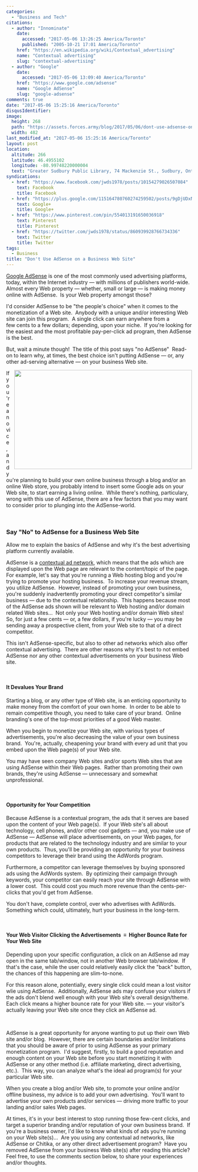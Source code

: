 ```yaml
---
categories:
  - "Business and Tech"
citations:
  - author: "Innominate"
    date:
      accessed: "2017-05-06 13:26:25 America/Toronto"
      published: "2005-10-21 17:01 America/Toronto"
    href: "https://en.wikipedia.org/wiki/Contextual_advertising"
    name: "Contextual advertising"
    slug: "contextual-advertising"
  - author: "Google"
    date:
      accessed: "2017-05-06 13:09:40 America/Toronto"
    href: "https://www.google.com/adsense"
    name: "Google AdSense"
    slug: "google-adsense"
comments: true
date: "2017-05-06 15:25:16 America/Toronto"
disqusIdentifier: 
image:
  height: 268
  path: "https://assets.forces.army/blog/2017/05/06/dont-use-adsense-on-a-business-web-site/hotlink-ok/innominate_1_482x268.png"
  width: 482
last_modified_at: "2017-05-06 15:25:16 America/Toronto"
layout: post
location:
  altitude: 266
  latitude: 46.4955102
  longitude: -80.99748220000004
  text: "Greater Sudbury Public Library, 74 Mackenzie St., Sudbury, Ontario, P3C 4X8, Canada"
syndications:
  - href: "https://www.facebook.com/jwds1978/posts/10154279026507084"
    text: Facebook
    title: Facebook
  - href: "https://plus.google.com/115164780760274259502/posts/9gDjUDxN7ue"
    text: Google+
    title: Google+
  - href: "https://www.pinterest.com/pin/554013191650036918"
    text: Pinterest
    title: Pinterest
  - href: "https://twitter.com/jwds1978/status/860939928766734336"
    text: Twitter
    title: Twitter
tags:
  - Business
title: "Don't Use AdSense on a Business Web Site"
---
```


<p>
  <a href="{{ site.url }}{{ page.url }}#cite-google-adsense" rel="me" title="Google AdSense">Google AdSense</a> is one of the most commonly used advertising
  platforms, today, within the Internet industry &#8212; with millions of publishers world-wide.&nbsp; Almost every Web property &#8212; whether, small or large
  &#8212; is making money online with AdSense.&nbsp; Is your Web property amongst those?
</p>
<p>
  I'd consider AdSense to be &quot;the people's choice&quot; when it comes to the monetization of a Web site.&nbsp; Anybody with a unique and/or interesting Web
  site can join this program.&nbsp; A single click can earn anywhere from a few cents to a few dollars; depending, upon your niche.&nbsp; If you're looking for
  the easiest and the most profitable pay-per-click ad program, then AdSense is the best.
</p>
<p>
  But, wait a minute though!&nbsp; The title of this post says &quot;no AdSense&quot;&nbsp; Read-on to learn why, at times, the best choice isn't putting
  AdSense &#8212; or, any other ad-serving alternative &#8212; on your business Web site.
</p>
<!-- excerptBreak -->
<img
  alt="" height="268" src="{{ site.uri.assets }}/blog/2017/05/06/dont-use-adsense-on-a-business-web-site/innominate_1_482x268.png"
  style="border: 0px; float: right; margin-bottom: 10px; margin-left: 10px;" width="482" />
<p>
  If you're a novice, and you're planning to build your own online business through a blog and/or an online Web store, you probably intend to insert some Google
  ads on your Web site, to start earning a living online.&nbsp; While there's nothing, particulary, wrong with this use of AdSense, there are a few factors that
  you may want to consider prior to plunging into the AdSense-world.
</p>
<p>
  &nbsp;
</p>
<h3 id="say-no-to-adsense-for-a-business-web-site">
  Say &quot;No&quot; to AdSense for a Business Web Site
</h3>
<p>
  Allow me to explain the basics of AdSense and why it's the best advertising platform currently available.
</p>
<p>
  AdSense is a <a href="{{ site.url }}{{ page.url }}#cite-contextual-advertising" rel="me" title="Contextual advertising">contextual ad network</a>, which means
  that the ads which are displayed upon the Web page are relevant to the content/topic of the page.&nbsp; For example, let's say that you're running a Web
  hosting blog and you're trying to promote your hosting business.&nbsp; To increase your revenue stream, you utilize AdSense.&nbsp; However, instead of
  promoting your own business, you're suddenly inadvertently promoting your direct competitor's similar business &#8212; due to the contextual
  relationship.&nbsp; This happens because most of the AdSense ads shown will be relevant to Web hosting and/or domain related Web sites&hellip;&nbsp; Not only
  your Web hosting and/or domain Web sites!&nbsp; So, for just a few cents &#8212; or, a few dollars, if you're lucky &#8212; you may be sending away a
  prospective client, from your Web site to that of a direct competitor.
</p>
<p>
  This isn't AdSense-specific, but also to other ad networks which also offer contextual advertising.&nbsp; There are other reasons why it's best to not embed
  AdSense nor any other contextual advertisements on your business Web site.
</p>
<p>
  &nbsp;
</p>
<h4>
  It Devalues Your Brand
</h4>
<p>
  Starting a blog, or any other type of Web site, is an enticing opportunity to make money from the comfort of your own home.&nbsp; In order to be able to
  remain competitive though, you need to take care of your brand.&nbsp; Online branding's one of the top-most priorities of a good Web master.
</p>
<p>
  When you begin to monetize your Web site, with various types of advertisements, you're also decreasing the value of your own business brand.&nbsp; You're,
  actually, cheapening your brand with every ad unit that you embed upon the Web page(s) of your Web site.
</p>
<p>
  You may have seen company Web sites and/or sports Web sites that are using AdSense within their Web pages.&nbsp; Rather than promoting their own brands,
  they're using AdSense &#8212; unnecessary and somewhat unprofessional.
</p>
<p>
  &nbsp;
</p>
<h4>
  Opportunity for Your Competition
</h4>
<p>
  Because AdSense is a contextual program, the ads that it serves are based upon the content of your Web page(s).&nbsp; If your Web site's all about technology,
  cell phones, and/or other cool gadgets &#8212; and, you make use of AdSense &#8212; AdSense will place advertisements, on your Web pages, for products that
  are related to the technology industry and are similar to your own products.&nbsp; Thus, you'll be providing an opportunity for your business competitors to
  leverage their brand using the AdWords program.
</p>
<p>
  Furthermore, a competitor can leverage themselves by buying sponsored ads using the AdWords system.&nbsp; By optimizing their campaign through keywords, your
  competitor can easily reach your site through AdSense with a lower cost.&nbsp; This could cost you much more revenue than the cents-per-clicks that you'd get
  from AdSense.
</p>
<p>
  You don't have, complete control, over who advertises with AdWords.&nbsp; Something which could, ultimately, hurt your business in the long-term.
</p>
<p>
  &nbsp;
</p>
<h4>
  Your Web Visitor Clicking the Advertisements&nbsp; &equiv;&nbsp; Higher Bounce Rate for Your Web Site
</h4>
<p>
  Depending upon your specific configuration, a click on an AdSense ad may open in the same tab/window, not in another Web browser tab/window.&nbsp; If that's
  the case, while the user could relatively easily click the &quot;back&quot; button, the chances of this happening are slim-to-none.
</p>
<p>
  For this reason alone, potentially, every single click could mean a lost visitor wlie using AdSense.&nbsp; Additionally, AdSense ads may confuse your visitors
  if the ads don't blend well enough with your Web site's overall design/theme.&nbsp; Each click means a higher bounce rate for your Web site. &#8212; your
  visitor's actually leaving your Web site once they click an AdSense ad.
</p>
<p>
  &nbsp;
</p>
<p>
  AdSense is a great opportunity for anyone wanting to put up their own Web site and/or blog.&nbsp; However, there are certain boundaries and/or limitations
  that you should be aware of prior to using AdSense as your primary monetization program.&nbsp; I'd suggest, firstly, to build a good reputation and enough
  content on your Web site before you start monetizing it with AdSense or any other method (i.e. affiliate marketing, direct advertising, etc.).&nbsp; This way,
  you can analyze what's the ideal ad program(s) for your particular Web site.
</p>
<p>
  When you create a blog and/or Web site, to promote your online and/or offline business, my advice is to add your own advertising.&nbsp; You'll want to
  advertise your own products and/or services &#8212; driving more traffic to your landing and/or sales Web pages.
</p>
<p>
  At times, it's in your best interest to stop running those few-cent clicks, and target a superior branding and/or reputation of your own business brand.&nbsp;
  If you're a business owner, I'd like to know what kinds of ads you're running on your Web site(s)&hellip;&nbsp; Are you using any contextual ad networks, like
  AdSense or Chitika, or any other direct advertisement program?&nbsp; Have you removed AdSense from your business Web site(s) after reading this article?&nbsp;
  Feel free, to use the comments section below, to share your experiences and/or thoughts.
</p>
